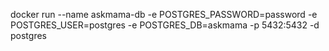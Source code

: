 docker run --name askmama-db -e POSTGRES_PASSWORD=password -e POSTGRES_USER=postgres -e POSTGRES_DB=askmama -p 5432:5432 -d postgres
